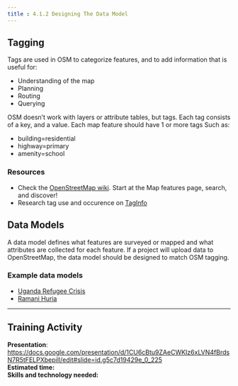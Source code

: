 ```yaml
---
title : 4.1.2 Designing The Data Model
---
```


## Tagging
Tags are used in OSM to categorize features, and to add information that is useful for:
* Understanding of the map
* Planning
* Routing
* Querying

OSM doesn’t work with layers or attribute tables, but tags. Each tag consists of a key, and a value. Each map feature should have 1 or more tags Such as:
* building=residential
* highway=primary
* amenity=school

### Resources

- Check the [OpenStreetMap wiki](https://wiki.openstreetmap.org/wiki/Map_Features). Start at the Map features page, search, and discover!
- Research tag use and occurence on [TagInfo](https://taginfo.openstreetmap.org/)

## Data Models
A data model defines what features are surveyed or mapped and what attributes are collected for each feature.
If a project will upload data to OpenStreetMap, the data model should be designed to match OSM tagging. 

### Example data models

- [Uganda Refugee Crisis](https://wiki.openstreetmap.org/wiki/WikiProject_Uganda/Uganda_Crowdsourcing_Non-Camp_Refugee_Data)
- [Ramani Huria](https://wiki.openstreetmap.org/wiki/Dar_es_Salaam/Ramani_Huria)

***
## Training Activity

**Presentation**: https://docs.google.com/presentation/d/1CU6cBtu9ZAeCWKIz6xLVN4fBrdsN7R5tFELPXbepilI/edit#slide=id.g5c7d19429e_0_225 <br>
**Estimated time: <br>
Skills and technology needed:**



